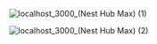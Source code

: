 
![localhost_3000_(Nest Hub Max) (1)](https://user-images.githubusercontent.com/78083890/230778545-dd33177d-c99c-44f2-b7a4-ed0ac4b2c840.png)


![localhost_3000_(Nest Hub Max) (2)](https://user-images.githubusercontent.com/78083890/230778649-bfa79620-35e2-4fb1-86f9-3f1d6d088b44.png)
